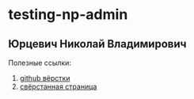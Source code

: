 # testing-np-admin
## Юрцевич Николай Владимирович

Полезные ссылки:
1. [github вёрстки](https://github.com/mydevby/testing-np)
2. [свёрстанная страница](https://mydevby.github.io/testing-np/dist/)
